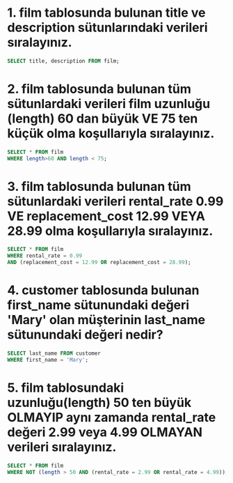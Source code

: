 # 1. **film** tablosunda bulunan **title** ve **description** sütunlarındaki verileri sıralayınız.

```SQL
SELECT title, description FROM film;
```
# 2. **film** tablosunda bulunan tüm sütunlardaki verileri film uzunluğu (**length**) 60 dan büyük VE 75 ten küçük olma koşullarıyla sıralayınız.
```SQL
SELECT * FROM film
WHERE length>60 AND length < 75;
```
# 3. **film** tablosunda bulunan tüm sütunlardaki verileri **rental_rate** 0.99 VE **replacement_cost** 12.99 VEYA 28.99 olma koşullarıyla sıralayınız.
```SQL
SELECT * FROM film
WHERE rental_rate = 0.99 
AND (replacement_cost = 12.99 OR replacement_cost = 28.99);
```
# 4. **customer** tablosunda bulunan **first_name** sütunundaki değeri **'Mary'** olan müşterinin **last_name** sütunundaki değeri nedir?
```SQL
SELECT last_name FROM customer
WHERE first_name = 'Mary';
```
# 5. **film** tablosundaki uzunluğu(**length**) 50 ten büyük OLMAYIP aynı zamanda **rental_rate** değeri 2.99 veya 4.99 OLMAYAN verileri sıralayınız.
```SQL
SELECT * FROM film
WHERE NOT (length > 50 AND (rental_rate = 2.99 OR rental_rate = 4.99));
```